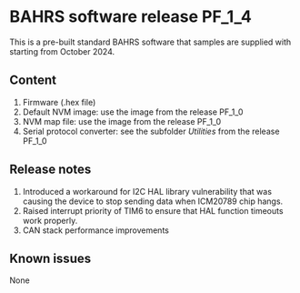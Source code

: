 # BAHRS software release PF_1_4

This is a pre-built standard BAHRS software that samples are supplied with starting from October 2024.

## Content

1. Firmware (.hex file)
2. Default NVM image: use the image from the release PF_1_0
3. NVM map file: use the image from the release PF_1_0
4. Serial protocol converter: see the subfolder *Utilities* from the release PF_1_0

## Release notes

1. Introduced a workaround for I2C HAL library vulnerability that was causing the device to stop sending data when ICM20789 chip hangs.
2. Raised interrupt priority of TIM6 to ensure that HAL function timeouts work properly.
3. CAN stack performance improvements

## Known issues

None

